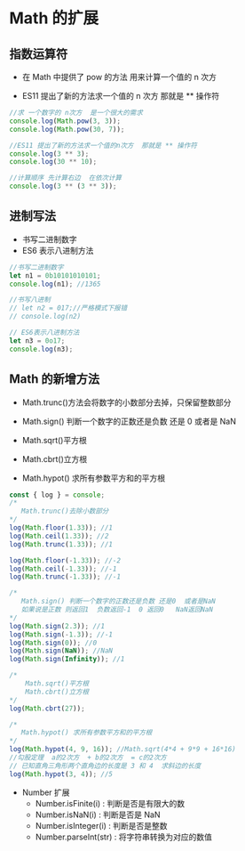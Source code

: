 # Math 的扩展

## 指数运算符

- 在 Math 中提供了 pow 的方法 用来计算一个值的 n 次方

- ES11 提出了新的方法求一个值的 n 次方 那就是 \*\* 操作符

```js
//求 一个数字的 n次方  是一个很大的需求
console.log(Math.pow(3, 3));
console.log(Math.pow(30, 7));

//ES11 提出了新的方法求一个值的n次方  那就是 ** 操作符
console.log(3 ** 3);
console.log(30 ** 10);

//计算顺序 先计算右边  在依次计算
console.log(3 ** (3 ** 3));
```

## 进制写法

- 书写二进制数字
- ES6 表示八进制方法

```js
//书写二进制数字
let n1 = 0b10101010101;
console.log(n1); //1365

//书写八进制
// let n2 = 017;//严格模式下报错
// console.log(n2)

// ES6表示八进制方法
let n3 = 0o17;
console.log(n3);
```

## Math 的新增方法

- Math.trunc()方法会将数字的小数部分去掉，只保留整数部分

- Math.sign() 判断一个数字的正数还是负数 还是 0 或者是 NaN

- Math.sqrt()平方根

- Math.cbrt()立方根

- Math.hypot() 求所有参数平方和的平方根

```js
const { log } = console;
/*
   Math.trunc()去除小数部分
*/
log(Math.floor(1.33)); //1
log(Math.ceil(1.33)); //2
log(Math.trunc(1.33)); //1

log(Math.floor(-1.33)); //-2
log(Math.ceil(-1.33)); //-1
log(Math.trunc(-1.33)); //-1

/*
   Math.sign() 判断一个数字的正数还是负数 还是0  或者是NaN
   如果说是正数 则返回1  负数返回-1  0 返回0   NaN返回NaN
*/
log(Math.sign(2.3)); //1
log(Math.sign(-1.3)); //-1
log(Math.sign(0)); //0
log(Math.sign(NaN)); //NaN
log(Math.sign(Infinity)); //1

/*
    Math.sqrt()平方根
    Math.cbrt()立方根
*/
log(Math.cbrt(27));

/*
   Math.hypot() 求所有参数平方和的平方根
*/
log(Math.hypot(4, 9, 16)); //Math.sqrt(4*4 + 9*9 + 16*16)
//勾股定理  a的2次方  + b的2次方  = c的2次方
// 已知直角三角形两个直角边的长度是 3 和 4  求斜边的长度
log(Math.hypot(3, 4)); //5
```

- Number 扩展
  - Number.isFinite(i) : 判断是否是有限大的数
  - Number.isNaN(i) : 判断是否是 NaN
  - Number.isInteger(i) : 判断是否是整数
  - Number.parseInt(str) : 将字符串转换为对应的数值
